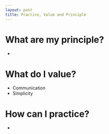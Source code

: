 ```yaml
---
layout: post
title: Practice, Value and Principle
---
```


# What are my principle?
-

# What do I value?

- Communication
- Simplicity

# How can I practice?

-

